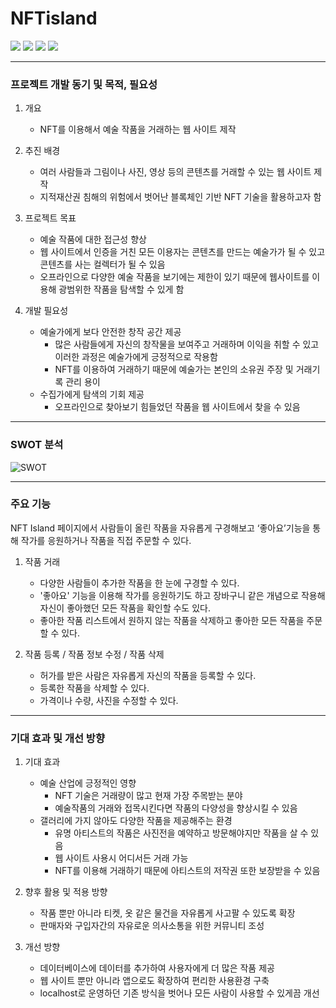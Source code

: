 # NFTisland

<img src="https://img.shields.io/badge/JavaScript-F7DF1E?style=flat-square&logo=JavaScript&logoColor=black"/></a>
<img src="https://img.shields.io/badge/Java-007396?style=flat-square&logo=Java&logoColor=white"/></a>
<img src="https://img.shields.io/badge/MySQL-4479A1?style=flat-square&logo=MySQL&logoColor=white"/></a>
<img src="https://img.shields.io/badge/Eclipse IDE-2C2255?style=flat-square&logo=Eclipse IDE&logoColor=white"/></a>

------------
### 프로젝트 개발 동기 및 목적, 필요성
1. 개요
    - NFT를 이용해서 예술 작품을 거래하는 웹 사이트 제작

2. 추진 배경
    - 여러 사람들과 그림이나 사진, 영상 등의 콘텐츠를 거래할 수 있는 웹 사이트 제작
    - 지적재산권 침해의 위험에서 벗어난 블록체인 기반 NFT 기술을 활용하고자 함

3. 프로젝트 목표
    - 예술 작품에 대한 접근성 향상
    - 웹 사이트에서 인증을 거친 모든 이용자는 콘텐츠를 만드는 예술가가 될 수 있고 콘텐츠를 사는 컬렉터가 될 수 있음
    - 오프라인으로 다양한 예술 작품을 보기에는 제한이 있기 때문에 웹사이트를 이용해 광범위한 작품을 탐색할 수 있게 함

4. 개발 필요성
    - 예술가에게 보다 안전한 창작 공간 제공
      + 많은 사람들에게 자신의 창작물을 보여주고 거래하며 이익을 취할 수 있고 이러한 과정은 예술가에게 긍정적으로 작용함
      + NFT를 이용하여 거래하기 때문에 예술가는 본인의 소유권 주장 및 거래기록 관리 용이
    - 수집가에게 탐색의 기회 제공
      + 오프라인으로 찾아보기 힘들었던 작품을 웹 사이트에서 찾을 수 있음

------------
### SWOT 분석

![SWOT](https://user-images.githubusercontent.com/84181886/146669023-10d34c63-88e6-4df9-a60b-5218c44760c7.PNG)


------------
### 주요 기능
NFT Island 페이지에서 사람들이 올린 작품을 자유롭게 구경해보고 ‘좋아요’기능을 통해 작가를 응원하거나 작품을 직접 주문할 수 있다.

1. 작품 거래
    - 다양한 사람들이 추가한 작품을 한 눈에 구경할 수 있다.
    - '좋아요' 기능을 이용해 작가를 응원하기도 하고 장바구니 같은 개념으로 작용해 자신이 좋아했던 모든 작품을 확인할 수도 있다.
    - 좋아한 작품 리스트에서 원하지 않는 작품을 삭제하고 좋아한 모든 작품을 주문할 수 있다.

2. 작품 등록 / 작품 정보 수정 / 작품 삭제
    - 허가를 받은 사람은 자유롭게 자신의 작품을 등록할 수 있다.
    - 등록한 작품을 삭제할 수 있다.
    - 가격이나 수량, 사진을 수정할 수 있다.

------------
### 기대 효과 및 개선 방향
1. 기대 효과
    - 예술 산업에 긍정적인 영향
        + NFT 기술은 거래량이 많고 현재 가장 주목받는 분야
        + 예술작품의 거래와 접목시킨다면 작품의 다양성을 향상시킬 수 있음
    - 갤러리에 가지 않아도 다양한 작품을 제공해주는 환경
        + 유명 아티스트의 작품은 사진전을 예약하고 방문해야지만 작품을 살 수 있음
        + 웹 사이트 사용시 어디서든 거래 가능
        + NFT를 이용해 거래하기 때문에 아티스트의 저작권 또한 보장받을 수 있음

2. 향후 활용 및 적용 방향
    - 작품 뿐만 아니라 티켓, 옷 같은 물건을 자유롭게 사고팔 수 있도록 확장
    - 판매자와 구입자간의 자유로운 의사소통을 위한 커뮤니티 조성

3. 개선 방향
    - 데이터베이스에 데이터를 추가하여 사용자에게 더 많은 작품 제공
    - 웹 사이트 뿐만 아니라 앱으로도 확장하여 편리한 사용환경 구축
    - localhost로 운영하던 기존 방식을 벗어나 모든 사람이 사용할 수 있게끔 개선
